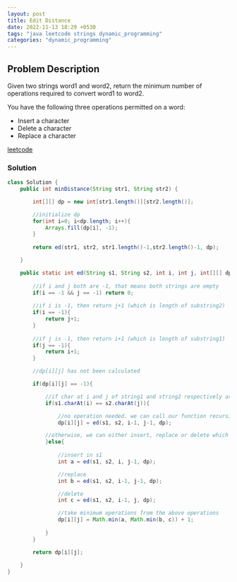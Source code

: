 ```yaml
---
layout: post
title: Edit Distance
date: 2022-11-13 18:29 +0530
tags: "java leetcode strings dynamic_programming"
categories: "dynamic_programming"
---
```


## Problem Description

Given two strings word1 and word2, return the minimum number of operations required to convert word1 to word2.

You have the following three operations permitted on a word:

- Insert a character
- Delete a character
- Replace a character

[leetcode](https://leetcode.com/problems/edit-distance/)  

### Solution

```java
class Solution {
    public int minDistance(String str1, String str2) {

        int[][] dp = new int[str1.length()][str2.length()];

        //initialize dp
        for(int i=0; i<dp.length; i++){
            Arrays.fill(dp[i], -1);
        }
        
        return ed(str1, str2, str1.length()-1,str2.length()-1, dp);

    }

    public static int ed(String s1, String s2, int i, int j, int[][] dp){
        
        //if i and j both are -1, that means both strings are empty
        if(i == -1 && j == -1) return 0;
        
        //if i is -1, then return j+1 (which is length of substring2)
        if(i == -1){
            return j+1;
        }
        
        //if j is -1, then return i+1 (which is length of substring1)
        if(j == -1){
            return i+1;
        }

        //dp[i][j] has not been calculated

        if(dp[i][j] == -1){

            //if char at i and j of string1 and string2 respectively are same
            if(s1.charAt(i) == s2.charAt(j)){

                //no operation needed. we can call our function recursively ignoring the last characters of both strings
                dp[i][j] = ed(s1, s2, i-1, j-1, dp);

            //otherwise, we can either insert, replace or delete which will take 1 operation
            }else{
                
                //insert in s1
                int a = ed(s1, s2, i, j-1, dp); 

                //replace
                int b = ed(s1, s2, i-1, j-1, dp); 

                //delete
                int c = ed(s1, s2, i-1, j, dp); 

                //take minimum operations from the above operations
                dp[i][j] = Math.min(a, Math.min(b, c)) + 1;
                
            }
        }

        return dp[i][j];
        
    }    
}
```
